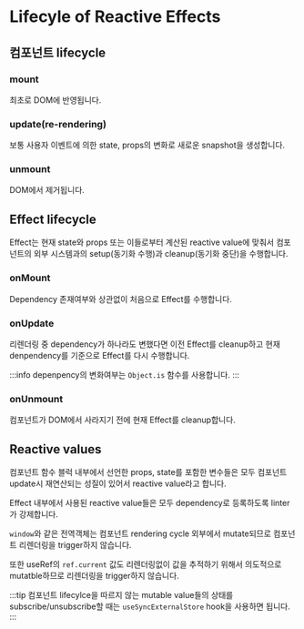 # Lifecyle of Reactive Effects

## 컴포넌트 lifecycle

### mount

최초로 DOM에 반영됩니다.

### update(re-rendering)

보통 사용자 이벤트에 의한 state, props의 변화로 새로운 snapshot을 생성합니다.

### unmount

DOM에서 제거됩니다.

## Effect lifecycle

Effect는 현재 state와 props 또는 이들로부터 계산된 reactive value에 맞춰서 컴포넌트의 외부 시스템과의 setup(동기화 수행)과 cleanup(동기화 중단)을 수행합니다.

### onMount

Dependency 존재여부와 상관없이 처음으로 Effect를 수행합니다.

### onUpdate

리렌더링 중 dependency가 하나라도 변했다면 이전 Effect를 cleanup하고 현재 denpendency를 기준으로 Effect를 다시 수행합니다.

:::info
depenpency의 변화여부는 `Object.is` 함수를 사용합니다.
:::

### onUnmount

컴포넌트가 DOM에서 사라지기 전에 현재 Effect를 cleanup합니다.

## Reactive values

컴포넌트 함수 블럭 내부에서 선언한 props, state를 포함한 변수들은 모두 컴포넌트 update시 재연산되는 성질이 있어서 reactive value라고 합니다.

Effect 내부에서 사용된 reactive value들은 모두 dependency로 등록하도록 linter가 강제합니다.

`window`와 같은 전역객체는 컴포넌트 rendering cycle 외부에서 mutate되므로 컴포넌트 리렌더링을 trigger하지 않습니다.

또한 useRef의 `ref.current` 값도 리렌더링없이 값을 추적하기 위해서 의도적으로 mutatble하므로 리렌더링을 trigger하지 않습니다.

:::tip
컴포넌트 lifecylce을 따르지 않는 mutable value들의 상태를 subscribe/unsubscribe할 때는 `useSyncExternalStore` hook을 사용하면 됩니다.
:::
